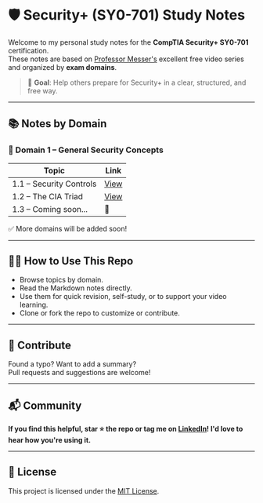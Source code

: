 # 🛡️ Security+ (SY0-701) Study Notes

Welcome to my personal study notes for the **CompTIA Security+ SY0-701** certification.  
These notes are based on [Professor Messer's](https://www.professormesser.com/) excellent free video series and organized by **exam domains**.

> 🎯 **Goal**: Help others prepare for Security+ in a clear, structured, and free way.

---

## 📚 Notes by Domain

### 🧱 Domain 1 – General Security Concepts
| Topic | Link |
|-------|------|
| 1.1 – Security Controls | [View](./domain-1-general-security/01-security-controls.md) |
| 1.2 – The CIA Triad | [View](./domain-1-general-security/02-cia-triad.md) |
| 1.3 – Coming soon... | 🚧 |

✅ More domains will be added soon!

---

## 🧑‍💻 How to Use This Repo

- Browse topics by domain.
- Read the Markdown notes directly.
- Use them for quick revision, self-study, or to support your video learning.
- Clone or fork the repo to customize or contribute.

---

## 🤝 Contribute

Found a typo? Want to add a summary?  
Pull requests and suggestions are welcome!

---

## 📬 Community

**If you find this helpful, star ⭐ the repo or tag me on [LinkedIn](https://www.linkedin.com/in/your-link)! I'd love to hear how you're using it.**

---

## 📜 License

This project is licensed under the [MIT License](./LICENSE).
